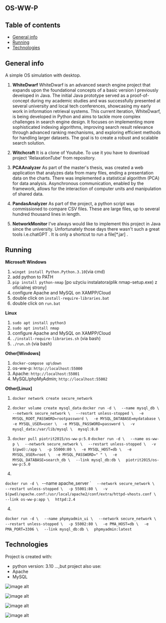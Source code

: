 ## OS-WW-P

## Table of contents
* [General info](#general-info)
* [Running](#running)
* [Technologies](#technologies)

## General info
A simple OS simulation with desktop.

1. **WhiteDwarf**
WhiteDwarf is an advanced search engine project that expands upon the foundational concepts of a basic version I previously developed in Java.
The initial Java prototype served as a proof-of-concept during my academic studies and was successfully presented at several university and 
local tech conferences, showcasing my early work in information retrieval systems.
This current iteration, WhiteDwarf, is being developed in Python and aims to tackle more complex challenges in search engine design. 
It focuses on implementing more sophisticated indexing algorithms, improving search result relevance through advanced ranking mechanisms, 
and exploring efficient methods for handling larger datasets. The goal is to create a robust and scalable search solution.

2. **Witchcraft**
It is a clone of Youtube. To use it you have to download project 'RelaxationTube' from repository.

3. **PCAAnalyzer**
As part of the master's thesis, was created a web application that analyzes data from many files, ending a presentation data on the charts. 
There was implemented a statistical algorithm (PCA) for data analysis. Asynchronous communication, enabled by the framework, 
allows for the interaction of computer units and manipulation of shared data.

3. **PandasAnalyzer**
As part of the project, a python script was commissioned to compare CSV files. These are large files, up to several hundred thousand lines 
in length.

4. **NetworkMonitor**
I've always would like to implement this project in Java since the university. Unfortunately those days there wasn't such a great 
tools i.e.chatGPT . It is only a shortcut to run a file[*.jar] . 



## Running

**Microsoft Windows**

1. `winget install Python.Python.3.10`(via cmd)
2. add python to PATH
3. `pip install python-nmap` [po użyciu instalatora(plik nmap-setup.exe) z oficialnej strony]
4. configure Apache and MySQL on XAMPP/Cloud
5. double click on `install-require-libraries.bat`
6. double click on `run.bat`

**Linux**

1. `sudo apt install python3`
2. `sudo apt install nmap`
3. configure Apache and MySQL on XAMPP/Cloud
4. `./install-require-libraries.sh` (via bash)
5. `./run.sh` (via bash)

**Other[Windows]**

1. `docker-compose up\down`
2. os-ww-p: `http://localhost:55000`
3. Apache: `http://localhost:55001`
4. MySQL/phpMyAdmin; `http://localhost:55002`

**Other[Linux]**

1. `docker network create secure_network`

1. `docker volume create mysql_data`
`docker run -d \`
`  --name mysql_db \`
`  --network secure_network \`
`  --restart unless-stopped \`
`  -e MYSQL_ROOT_PASSWORD=rootpassword \`
`  -e MYSQL_DATABASE=mydatabase \`
`  -e MYSQL_USER=user \`
`  -e MYSQL_PASSWORD=password \`
`  -v mysql_data:/var/lib/mysql \`
`  mysql:8.0`

2. `docker pull piotrit2015/os-ww-p:5.0`
`docker run -d \`
`  --name os-ww-p \`
`  --network secure_network \`
`  --restart unless-stopped \`
`  -v $(pwd):/app \`
`  -p 55000:80 \`
`  -e MYSQL_HOST=db \`
`  -e MYSQL_USER=root \`
`  -e MYSQL_PASSWORD=" " \`
`  -e MYSQL_DATABASE=search_db \`
`  --link mysql_db:db \`
`  piotrit2015/os-ww-p:5.0`

3.
`docker run -d \
`  --name apache_server \`
`  --network secure_network \`
`  --restart unless-stopped \`
`  -p 55001:80 \`
`  -v $(pwd)/apache.conf:/usr/local/apache2/conf/extra/httpd-vhosts.conf \`
`  --link os-ww-p:app \`
`  httpd:2.4`

4.
`docker run -d \`
`  --name phpmyadmin_ui \`
`  --network secure_network \`
`  --restart unless-stopped \`
`  -p 55002:80 \`
`  -e PMA_HOST=db \`
`  -e PMA_PORT=3306 \`
`  --link mysql_db:db \`
`  phpmyadmin:latest`




	
## Technologies
Project is created with:
* python version: 3.10
...,but project also use:
* Apache
* MySQL

![image alt](https://github.com/PiotrIT2015/OS-WW-P/blob/master/screenshot.jpeg?raw=true)

![image alt](https://github.com/PiotrIT2015/OS-WW-P/blob/master/screenshot-2.jpeg?raw=true)

![image alt](https://github.com/PiotrIT2015/OS-WW-P/blob/master/screenshot-3-pca.jpeg?raw=true)

![image alt]( https://github.com/PiotrIT2015/OS-WW-P/blob/master/screenshot-4-nmap.jpeg?raw=true )


